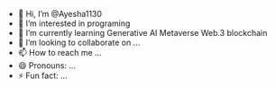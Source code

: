 - 👋 Hi, I’m @Ayesha1130 
- 👀 I’m interested in programing
- 🌱 I’m currently learning  Generative AI Metaverse Web.3 blockchain
- 💞️ I’m looking to collaborate on ...
- 📫 How to reach me ...
- 😄 Pronouns: ...
- ⚡ Fun fact: ...

<!---
Ayesha1130/Ayesha1130 is a ✨ special ✨ repository because its `README.md` (this file) appears on your GitHub profile.
You can click the Preview link to take a look at your changes.
--->
